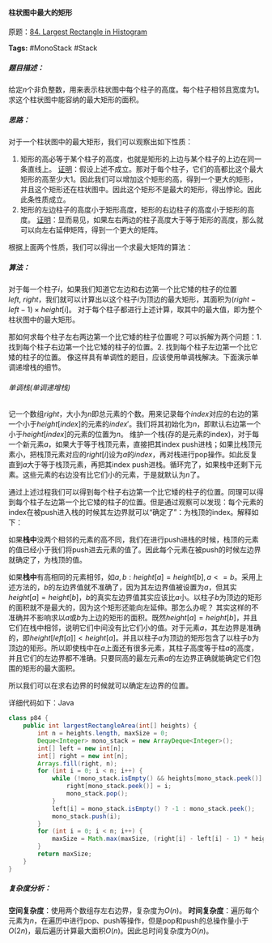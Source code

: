 #### 柱状图中最大的矩形
原题：[84. Largest Rectangle in Histogram](https://leetcode-cn.com/problems/largest-rectangle-in-histogram/)

**Tags:** #MonoStack #Stack 

##### 题目描述：
给定$n$个非负整数，用来表示柱状图中每个柱子的高度。每个柱子相邻且宽度为1。
求这个柱状图中能容纳的最大矩形的面积。

##### 思路：
对于一个柱状图中的最大矩形，我们可以观察出如下性质：
1. 矩形的高必等于某个柱子的高度，也就是矩形的上边与某个柱子的上边在同一条直线上。
   <u>证明</u>：假设上述不成立。那对于每个柱子，它们的高都比这个最大矩形的高至少大1。因此我们可以增加这个矩形的高，得到一个更大的矩形，并且这个矩形还在柱状图中。因此这个矩形不是最大的矩形，得出悖论。因此此条性质成立。
2. 矩形的左边柱子的高度小于矩形高度，矩形的右边柱子的高度小于矩形的高度。
   <u>证明</u>：显而易见，如果左右两边的柱子高度大于等于矩形的高度，那么就可以向左右延伸矩阵，得到一个更大的矩阵。

根据上面两个性质，我们可以得出一个求最大矩阵的算法：
##### 算法：
对于每一个柱子$i$，如果我们知道它左边和右边第一个比它矮的柱子的位置$left,\ right$，我们就可以计算出以这个柱子$i$为顶边的最大矩形，其面积为$(right-left-1)\times height[i]$。
对于每个柱子都进行上述计算，取其中的最大值，即为整个柱状图中的最大矩形。

那如何求每个柱子左右两边第一个比它矮的柱子位置呢？可以拆解为两个问题：1. 找到每个柱子右边第一个比它矮的柱子的位置。2. 找到每个柱子左边第一个比它矮的柱子的位置。
像这样具有单调性的题目，应该使用单调栈解决。下面演示单调递增栈的细节。
###### 单调栈(单调递增栈)
记一个数组$right$，大小为$n$即总元素的个数。用来记录每个$index$对应的右边的第一个小于$height[index]$的元素的$index'$。我们将其初始化为$n$，即默认右边第一个小于$height[index]$的元素的位置为$n$。
维护一个栈(存的是元素的index)，对于每一个新元素$a$，如果大于等于栈顶元素，直接把其index push进栈；如果比栈顶元素小，把栈顶元素对应的$right[i]$设为$a$的$index$，再对栈进行pop操作。如此反复直到$a$大于等于栈顶元素，再把其index push进栈。循环完了，如果栈中还剩下元素。这些元素的右边没有比它们小的元素，于是就默认为$n$了。

通过上述过程我们可以得到每个柱子右边第一个比它矮的柱子的位置。同理可以得到每个柱子左边第一个比它矮的柱子的位置。但是通过观察可以发现：每个元素的index在被push进入栈的时候其左边界就可以“确定了”：为栈顶的index。解释如下：

如果**栈中**没两个相邻的元素的高不同，我们在进行push进栈的时候，栈顶的元素的值已经小于我们将push进去元素的值了。因此每个元素在被push的时候左边界就确定了，为栈顶的值。

如果**栈中**有高相同的元素相邻，如$a,b:height[a]=height[b],a<=b$。采用上述方法的，$b$的左边界值就不准确了，因为其左边界值被设置为$a$，但其实$height[a]=height[b]$，$b$的真实左边界值其实应该比$a$小。以柱子$b$为顶边的矩形的面积就不是最大的，因为这个矩形还能向左延伸。那怎么办呢？
其实这样的不准确并不影响求以$a$或$b$为上边的矩形的面积。既然$height[a]=height[b]$，并且它们在栈中相邻，说明它们中间没有比它们小的值。对于元素$a$，其左边界是准确的，即$height[left[a]]<height[a]$。并且以柱子$a$为顶边的矩形包含了以柱子$b$为顶边的矩形。所以即使栈中在$a$上面还有很多元素，其柱子高度等于柱$a$的高度，并且它们的左边界都不准确。只要同高的最左元素$a$的左边界正确就能确定它们包围的矩形的最大面积。

所以我们可以在求右边界的时候就可以确定左边界的位置。

详细代码如下：Java
```java
class p84 {
    public int largestRectangleArea(int[] heights) {
        int n = heights.length, maxSize = 0;
        Deque<Integer> mono_stack = new ArrayDeque<Integer>();
        int[] left = new int[n];
        int[] right = new int[n];
        Arrays.fill(right, n);
        for (int i = 0; i < n; i++) {
            while (!mono_stack.isEmpty() && heights[mono_stack.peek()] > heights[i]) {
                right[mono_stack.peek()] = i;
                mono_stack.pop();
            }
            left[i] = mono_stack.isEmpty() ? -1 : mono_stack.peek();
            mono_stack.push(i);
        }
        for (int i = 0; i < n; i++) {
            maxSize = Math.max(maxSize, (right[i] - left[i] - 1) * heights[i]);
        }
        return maxSize;
    }
}
```

##### 复杂度分析：
**空间复杂度**：使用两个数组存左右边界，复杂度为$O(n)$。
**时间复杂度**：遍历每个元素为$n$，在遍历中进行pop、push等操作，但是pop和push的总操作量小于$O(2n)$，最后遍历计算最大面积$O(n)$。因此总时间复杂度为$O(n)$。